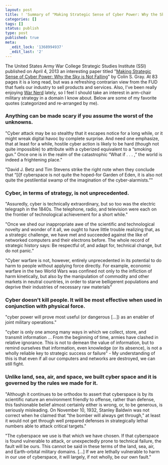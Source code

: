 ```yaml
---
layout: post
title: ! 'Summary of "Making Strategic Sense of Cyber Power: Why the Sky is Not Falling"'
categories: []
tags: []
status: publish
type: post
published: true
meta:
  _edit_lock: '1368994937'
  _edit_last: '2'
---
```

The United States Army War College Strategic Studies Institute (SSI) published on April 4, 2013 an interesting paper titled "<a href="http://www.strategicstudiesinstitute.army.mil/pubs/download.cfm?q=1147">Making Strategic Sense of Cyber Power: Why the Sky is Not Falling</a>" by Colin S. Gray.  At 83 pages it is a long read, but was a refreshing contrarian view from the FUD that fuels our industry to sell products and services.  Also, I've been really enjoying <a href="https://www.nsfwcorp.com/desk/war-nerd/">War Nerd</a> lately, so I feel I should take an interest in arm-chair military strategy in a domain I know about.  Below are some of my favorite quotes (categorized and re-arranged by me).

<h3>Anything can be made scary if you assume the worst of the unknowns.</h3>
"Cyber attack may be so stealthy that it escapes notice for a long while, or it might wreak digital havoc by complete surprise. And need one emphasize, that at least for a while, hostile cyber action is likely to be hard (though not quite impossible) to attribute with a cyberized equivalent to a “smoking gun.” Once one is in the realm of the catastrophic “What if . . . ,” the world is indeed a frightening place."

"David J. Betz and Tim Stevens strike the right note when they conclude that “[i]f  cyberspace is not quite the hoped-for Garden of Eden, it is also not quite the pestilential swamp of the imagination of the cyber-alarmists.”"

<h3>Cyber, in terms of strategy, is not unprecedented.</h3>
"Assuredly, cyber is technically extraordinary, but so too was the electric telegraph in the 1840s. The telephone, radio, and television were each on the frontier of technological achievement for a short while."

"Once we shed our inappropriate awe of the scientific and technological novelty and wonder of it all, we ought to have little trouble realizing that, as a strategic challenge, we have met and succeeded against the like of networked computers and their electrons before. The whole record of strategic history says: Be respectful of, and adapt for, technical change, but do not panic."

 "Cyber warfare is not, however, entirely unprecedented in its potential to do harm to people without applying force directly. For example, economic warfare in the two World Wars was confined not only to the infliction of harm kinetically, but also by the manipulation of commodity and other markets in neutral countries, in order to starve belligerent populations and deprive their industries of necessary raw materials"

<h3>Cyber doesn't kill people.  It will be most effective when used in conjunction with physical force.</h3>
"cyber power will prove most useful (or dangerous [...]) as an enabler of joint military operations."

"cyber is only one among many ways in which we collect, store, and transmit information ... From the beginning of  time, armies have clashed in relative ignorance. This is not to demean the value of information, but to remind ourselves that information, even knowledge (or its absence), is not a wholly reliable key to strategic success or failure" - My understanding of this is that even if all our computers and networks are destroyed, we can still fight.

<h3>Unlike land, sea, air, and space, we built cyber space and it is governed by the rules we made for it.</h3>
"Although it continues to be orthodox to assert that cyberspace is by its scientific nature an environment friendly to offense, rather than defense, this fashionable belief almost certainly either is wrong, or, to be generous, is seriously misleading.  On November 10, 1932, Stanley Baldwin was not correct when he claimed that “the bomber will always get through,” at least it would not get through well prepared defenses in strategically lethal numbers able to attack critical targets."

"The cyberspace we use is that which we have chosen. If that cyberspace is found vulnerable to attack, or unexpectedly prone to technical failure, the fault will be ours. This cannot be said in these terms of the land, sea, air, and Earth-orbital military domains. [...] If we are lethally vulnerable to harm in our use of cyberspace, it will largely, if not wholly, be our own fault."


